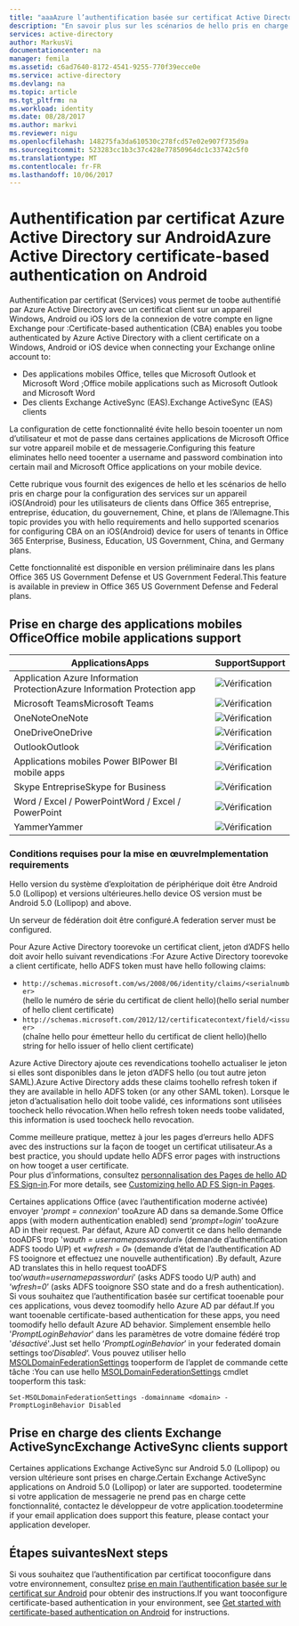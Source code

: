 ```yaml
---
title: "aaaAzure l’authentification basée sur certificat Active Directory sur Android | Documents Microsoft"
description: "En savoir plus sur les scénarios de hello pris en charge et les exigences de hello pour la configuration de l’authentification basée sur certificat dans les solutions avec les appareils Android"
services: active-directory
author: MarkusVi
documentationcenter: na
manager: femila
ms.assetid: c6ad7640-8172-4541-9255-770f39ecce0e
ms.service: active-directory
ms.devlang: na
ms.topic: article
ms.tgt_pltfrm: na
ms.workload: identity
ms.date: 08/28/2017
ms.author: markvi
ms.reviewer: nigu
ms.openlocfilehash: 148275fa3da610530c278fcd57e02e907f735d9a
ms.sourcegitcommit: 523283cc1b3c37c428e77850964dc1c33742c5f0
ms.translationtype: MT
ms.contentlocale: fr-FR
ms.lasthandoff: 10/06/2017
---
```

# <a name="azure-active-directory-certificate-based-authentication-on-android"></a><span data-ttu-id="60325-103">Authentification par certificat Azure Active Directory sur Android</span><span class="sxs-lookup"><span data-stu-id="60325-103">Azure Active Directory certificate-based authentication on Android</span></span>


<span data-ttu-id="60325-104">Authentification par certificat (Services) vous permet de toobe authentifié par Azure Active Directory avec un certificat client sur un appareil Windows, Android ou iOS lors de la connexion de votre compte en ligne Exchange pour :</span><span class="sxs-lookup"><span data-stu-id="60325-104">Certificate-based authentication (CBA) enables you toobe authenticated by Azure Active Directory with a client certificate on a Windows, Android or iOS device when connecting your Exchange online account to:</span></span> 

* <span data-ttu-id="60325-105">Des applications mobiles Office, telles que Microsoft Outlook et Microsoft Word ;</span><span class="sxs-lookup"><span data-stu-id="60325-105">Office mobile applications such as Microsoft Outlook and Microsoft Word</span></span>   
* <span data-ttu-id="60325-106">Des clients Exchange ActiveSync (EAS).</span><span class="sxs-lookup"><span data-stu-id="60325-106">Exchange ActiveSync (EAS) clients</span></span> 

<span data-ttu-id="60325-107">La configuration de cette fonctionnalité évite hello besoin tooenter un nom d’utilisateur et mot de passe dans certaines applications de Microsoft Office sur votre appareil mobile et de messagerie.</span><span class="sxs-lookup"><span data-stu-id="60325-107">Configuring this feature eliminates hello need tooenter a username and password combination into certain mail and Microsoft Office applications on your mobile device.</span></span> 

<span data-ttu-id="60325-108">Cette rubrique vous fournit des exigences de hello et les scénarios de hello pris en charge pour la configuration des services sur un appareil iOS(Android) pour les utilisateurs de clients dans Office 365 entreprise, entreprise, éducation, du gouvernement, Chine, et plans de l’Allemagne.</span><span class="sxs-lookup"><span data-stu-id="60325-108">This topic provides you with hello requirements and hello supported scenarios for configuring CBA on an iOS(Android) device for users of tenants in Office 365 Enterprise, Business, Education, US Government, China, and Germany plans.</span></span>



<span data-ttu-id="60325-109">Cette fonctionnalité est disponible en version préliminaire dans les plans Office 365 US Government Defense et US Government Federal.</span><span class="sxs-lookup"><span data-stu-id="60325-109">This feature is available in preview in Office 365 US Government Defense and Federal plans.</span></span>


## <a name="office-mobile-applications-support"></a><span data-ttu-id="60325-110">Prise en charge des applications mobiles Office</span><span class="sxs-lookup"><span data-stu-id="60325-110">Office mobile applications support</span></span>
| <span data-ttu-id="60325-111">Applications</span><span class="sxs-lookup"><span data-stu-id="60325-111">Apps</span></span> | <span data-ttu-id="60325-112">Support</span><span class="sxs-lookup"><span data-stu-id="60325-112">Support</span></span> |
| --- | --- |
| <span data-ttu-id="60325-113">Application Azure Information Protection</span><span class="sxs-lookup"><span data-stu-id="60325-113">Azure Information Protection app</span></span> |![Vérification][1] |
| <span data-ttu-id="60325-115">Microsoft Teams</span><span class="sxs-lookup"><span data-stu-id="60325-115">Microsoft Teams</span></span> |![Vérification][1] |
| <span data-ttu-id="60325-117">OneNote</span><span class="sxs-lookup"><span data-stu-id="60325-117">OneNote</span></span> |![Vérification][1] |
| <span data-ttu-id="60325-119">OneDrive</span><span class="sxs-lookup"><span data-stu-id="60325-119">OneDrive</span></span> |![Vérification][1] |
| <span data-ttu-id="60325-121">Outlook</span><span class="sxs-lookup"><span data-stu-id="60325-121">Outlook</span></span> |![Vérification][1] |
| <span data-ttu-id="60325-123">Applications mobiles Power BI</span><span class="sxs-lookup"><span data-stu-id="60325-123">Power BI mobile apps</span></span> |![Vérification][1] |
| <span data-ttu-id="60325-125">Skype Entreprise</span><span class="sxs-lookup"><span data-stu-id="60325-125">Skype for Business</span></span> |![Vérification][1] |
| <span data-ttu-id="60325-127">Word / Excel / PowerPoint</span><span class="sxs-lookup"><span data-stu-id="60325-127">Word / Excel / PowerPoint</span></span> |![Vérification][1] |
| <span data-ttu-id="60325-129">Yammer</span><span class="sxs-lookup"><span data-stu-id="60325-129">Yammer</span></span> |![Vérification][1] |


### <a name="implementation-requirements"></a><span data-ttu-id="60325-131">Conditions requises pour la mise en œuvre</span><span class="sxs-lookup"><span data-stu-id="60325-131">Implementation requirements</span></span>

<span data-ttu-id="60325-132">Hello version du système d’exploitation de périphérique doit être Android 5.0 (Lollipop) et versions ultérieures.</span><span class="sxs-lookup"><span data-stu-id="60325-132">hello device OS version must be Android 5.0 (Lollipop) and above.</span></span> 

<span data-ttu-id="60325-133">Un serveur de fédération doit être configuré.</span><span class="sxs-lookup"><span data-stu-id="60325-133">A federation server must be configured.</span></span>  

<span data-ttu-id="60325-134">Pour Azure Active Directory toorevoke un certificat client, jeton d’ADFS hello doit avoir hello suivant revendications :</span><span class="sxs-lookup"><span data-stu-id="60325-134">For Azure Active Directory toorevoke a client certificate, hello ADFS token must have hello following claims:</span></span>  

* `http://schemas.microsoft.com/ws/2008/06/identity/claims/<serialnumber>`  
  <span data-ttu-id="60325-135">(hello le numéro de série du certificat de client hello)</span><span class="sxs-lookup"><span data-stu-id="60325-135">(hello serial number of hello client certificate)</span></span> 
* `http://schemas.microsoft.com/2012/12/certificatecontext/field/<issuer>`  
  <span data-ttu-id="60325-136">(chaîne hello pour émetteur hello du certificat de client hello)</span><span class="sxs-lookup"><span data-stu-id="60325-136">(hello string for hello issuer of hello client certificate)</span></span> 

<span data-ttu-id="60325-137">Azure Active Directory ajoute ces revendications toohello actualiser le jeton si elles sont disponibles dans le jeton d’ADFS hello (ou tout autre jeton SAML).</span><span class="sxs-lookup"><span data-stu-id="60325-137">Azure Active Directory adds these claims toohello refresh token if they are available in hello ADFS token (or any other SAML token).</span></span> <span data-ttu-id="60325-138">Lorsque le jeton d’actualisation hello doit toobe validé, ces informations sont utilisées toocheck hello révocation.</span><span class="sxs-lookup"><span data-stu-id="60325-138">When hello refresh token needs toobe validated, this information is used toocheck hello revocation.</span></span> 

<span data-ttu-id="60325-139">Comme meilleure pratique, mettez à jour les pages d’erreurs hello ADFS avec des instructions sur la façon de tooget un certificat utilisateur.</span><span class="sxs-lookup"><span data-stu-id="60325-139">As a best practice, you should update hello ADFS error pages with instructions on how tooget a user certificate.</span></span>  
<span data-ttu-id="60325-140">Pour plus d’informations, consultez [personnalisation des Pages de hello AD FS Sign-in](https://technet.microsoft.com/library/dn280950.aspx).</span><span class="sxs-lookup"><span data-stu-id="60325-140">For more details, see [Customizing hello AD FS Sign-in Pages](https://technet.microsoft.com/library/dn280950.aspx).</span></span>  

<span data-ttu-id="60325-141">Certaines applications Office (avec l’authentification moderne activée) envoyer '*prompt = connexion*' tooAzure AD dans sa demande.</span><span class="sxs-lookup"><span data-stu-id="60325-141">Some Office apps (with modern authentication enabled) send ‘*prompt=login*’ tooAzure AD in their request.</span></span> <span data-ttu-id="60325-142">Par défaut, Azure AD convertit ce dans hello demande tooADFS trop '*wauth = usernamepassworduri*» (demande d’authentification ADFS toodo U/P) et «*wfresh = 0*» (demande d’état de l’authentification AD FS tooignore et effectuez une nouvelle authentification) .</span><span class="sxs-lookup"><span data-stu-id="60325-142">By default, Azure AD translates this in hello request tooADFS too‘*wauth=usernamepassworduri*’ (asks ADFS toodo U/P auth) and ‘*wfresh=0*’ (asks ADFS tooignore SSO state and do a fresh authentication).</span></span> <span data-ttu-id="60325-143">Si vous souhaitez que l’authentification basée sur certificat tooenable pour ces applications, vous devez toomodify hello Azure AD par défaut.</span><span class="sxs-lookup"><span data-stu-id="60325-143">If you want tooenable certificate-based authentication for these apps, you need toomodify hello default Azure AD behavior.</span></span> <span data-ttu-id="60325-144">Simplement ensemble hello '*PromptLoginBehavior*' dans les paramètres de votre domaine fédéré trop '*désactivé*'.</span><span class="sxs-lookup"><span data-stu-id="60325-144">Just set hello ‘*PromptLoginBehavior*’ in your federated domain settings too‘*Disabled*‘.</span></span> <span data-ttu-id="60325-145">Vous pouvez utiliser hello [MSOLDomainFederationSettings](/powershell/module/msonline/set-msoldomainfederationsettings?view=azureadps-1.0) tooperform de l’applet de commande cette tâche :</span><span class="sxs-lookup"><span data-stu-id="60325-145">You can use hello [MSOLDomainFederationSettings](/powershell/module/msonline/set-msoldomainfederationsettings?view=azureadps-1.0) cmdlet tooperform this task:</span></span>

`Set-MSOLDomainFederationSettings -domainname <domain> -PromptLoginBehavior Disabled`



## <a name="exchange-activesync-clients-support"></a><span data-ttu-id="60325-146">Prise en charge des clients Exchange ActiveSync</span><span class="sxs-lookup"><span data-stu-id="60325-146">Exchange ActiveSync clients support</span></span>
<span data-ttu-id="60325-147">Certaines applications Exchange ActiveSync sur Android 5.0 (Lollipop) ou version ultérieure sont prises en charge.</span><span class="sxs-lookup"><span data-stu-id="60325-147">Certain Exchange ActiveSync applications on Android 5.0 (Lollipop) or later are supported.</span></span> <span data-ttu-id="60325-148">toodetermine si votre application de messagerie ne prend pas en charge cette fonctionnalité, contactez le développeur de votre application.</span><span class="sxs-lookup"><span data-stu-id="60325-148">toodetermine if your email application does support this feature, please contact your application developer.</span></span> 


## <a name="next-steps"></a><span data-ttu-id="60325-149">Étapes suivantes</span><span class="sxs-lookup"><span data-stu-id="60325-149">Next steps</span></span>

<span data-ttu-id="60325-150">Si vous souhaitez que l’authentification par certificat tooconfigure dans votre environnement, consultez [prise en main l’authentification basée sur le certificat sur Android](active-directory-certificate-based-authentication-get-started.md) pour obtenir des instructions.</span><span class="sxs-lookup"><span data-stu-id="60325-150">If you want tooconfigure certificate-based authentication in your environment, see [Get started with certificate-based authentication on Android](active-directory-certificate-based-authentication-get-started.md) for instructions.</span></span>

<!--Image references-->
[1]: ./media/active-directory-certificate-based-authentication-android/ic195031.png
